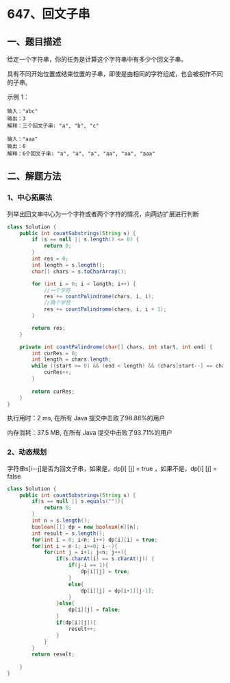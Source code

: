 # 647、回文子串

## 一、题目描述

给定一个字符串，你的任务是计算这个字符串中有多少个回文子串。

具有不同开始位置或结束位置的子串，即使是由相同的字符组成，也会被视作不同的子串。

 

示例 1：

```
输入："abc"
输出：3
解释：三个回文子串: "a", "b", "c"
```

```
输入："aaa"
输出：6
解释：6个回文子串: "a", "a", "a", "aa", "aa", "aaa"
```



## 二、解题方法

### 1、中心拓展法

列举出回文串中心为一个字符或者两个字符的情况，向两边扩展进行判断

```java
class Solution {
    public int countSubstrings(String s) {
        if (s == null || s.length() <= 0) {
            return 0;
        }
        int res = 0;
        int length = s.length();
        char[] chars = s.toCharArray();

        for (int i = 0; i < length; i++) {
            //一个字符
            res += countPalindrome(chars, i, i);
            //两个字符
            res += countPalindrome(chars, i, i + 1);
        }

        return res;
    }

    private int countPalindrome(char[] chars, int start, int end) {
        int curRes = 0;
        int length = chars.length;
        while ((start >= 0) && (end < length) && (chars[start--] == chars[end++])) {
            curRes++;
        }
        
        return curRes;
    }
}
```

执行用时：2 ms, 在所有 Java 提交中击败了98.88%的用户

内存消耗：37.5 MB, 在所有 Java 提交中击败了93.71%的用户



### 2、动态规划

字符串s[i⋯j]是否为回文子串，如果是，dp[i] [j] = true ，如果不是，dp[i] [j]  = false

```java
class Solution {
    public int countSubstrings(String s) {
        if(s == null || s.equals("")){
            return 0;
        }
        int n = s.length();
        boolean[][] dp = new boolean[n][n];
        int result = s.length();
        for(int i = 0; i<n; i++) dp[i][i] = true;
        for(int i = n-1; i>=0; i--){
            for(int j = i+1; j<n; j++){
                if(s.charAt(i) == s.charAt(j)) {
                    if(j-i == 1){
                        dp[i][j] = true;
                    }
                    else{
                        dp[i][j] = dp[i+1][j-1]; 
                    }
                }else{
                    dp[i][j] = false;
                }
                if(dp[i][j]){
                    result++;
                }
            }
        }
        return result;
        
    }
}
```


